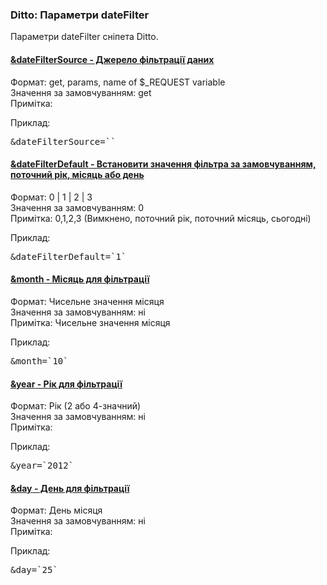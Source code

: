 
<meta http-equiv="Content-Type" content="text/html; charset=utf-8">
<h3>Ditto: Параметри dateFilter </h3> 
Параметри dateFilter сніпета Ditto.	
<br>
<div class="panel-group accordion">
<div class="panel panel-default">
<div class="panel-heading">
<h4 class="panel-title"><a id="537"></a><a class="accordion-toggle collapsed" data-toggle="collapse" data-parent="#accordion" href="#collapse537"><span class="text-bold">&dateFilterSource</span> - Джерело фільтрації даних</a></h4>
</div>
<div id="collapse537" class="panel-collapse collapse">
<div class="panel-body">
<span class="text-bold">Формат:</span> get, params, name of $_REQUEST variable<br>
<span class="text-bold">Значення за замовчуванням:</span> get<br>
<span class="text-bold">Примітка:</span> <br>
<p><span class="text-bold">Приклад:</span></p>
<pre class="brush: html;">&dateFilterSource=``</pre>
</div>
</div>
</div>

<div class="panel panel-default">
<div class="panel-heading">
<h4 class="panel-title"><a id="538"></a><a class="accordion-toggle collapsed" data-toggle="collapse" data-parent="#accordion" href="#collapse538"><span class="text-bold">&dateFilterDefault</span> - Встановити значення фільтра за замовчуванням, поточний рік, місяць або день</a></h4>
</div>
<div id="collapse538" class="panel-collapse collapse">
<div class="panel-body">
<span class="text-bold">Формат:</span> 0 | 1 | 2 | 3<br>
<span class="text-bold">Значення за замовчуванням:</span> 0<br>
<span class="text-bold">Примітка:</span> 0,1,2,3 (Вимкнено, поточний рік, поточний місяць, сьогодні)<br>
<p><span class="text-bold">Приклад:</span></p>
<pre class="brush: html;">&dateFilterDefault=`1`</pre>
</div>
</div>
</div>

<div class="panel panel-default">
<div class="panel-heading">
<h4 class="panel-title"><a id="539"></a><a class="accordion-toggle collapsed" data-toggle="collapse" data-parent="#accordion" href="#collapse539"><span class="text-bold">&month</span> - Місяць для фільтрації</a></h4>
</div>
<div id="collapse539" class="panel-collapse collapse">
<div class="panel-body">
<span class="text-bold">Формат:</span> Чисельне значення місяця<br>
<span class="text-bold">Значення за замовчуванням:</span> ні<br>
<span class="text-bold">Примітка:</span> Чисельне значення місяця<br>
<p><span class="text-bold">Приклад:</span></p>
<pre class="brush: html;">&month=`10`</pre>
</div>
</div>
</div>

<div class="panel panel-default">
<div class="panel-heading">
<h4 class="panel-title"><a id="540"></a><a class="accordion-toggle collapsed" data-toggle="collapse" data-parent="#accordion" href="#collapse540"><span class="text-bold">&year</span> - Рік для фільтрації</a></h4>
</div>
<div id="collapse540" class="panel-collapse collapse">
<div class="panel-body">
<span class="text-bold">Формат:</span> Рік (2 або 4-значний)<br>
<span class="text-bold">Значення за замовчуванням:</span> ні<br>
<span class="text-bold">Примітка:</span> <br>
<p><span class="text-bold">Приклад:</span></p>
<pre class="brush: html;">&year=`2012`</pre>
</div>
</div>
</div>

<div class="panel panel-default">
<div class="panel-heading">
<h4 class="panel-title"><a id="541"></a><a class="accordion-toggle collapsed" data-toggle="collapse" data-parent="#accordion" href="#collapse541"><span class="text-bold">&day</span> - День для фільтрації</a></h4>
</div>
<div id="collapse541" class="panel-collapse collapse">
<div class="panel-body">
<span class="text-bold">Формат:</span> День місяця<br>
<span class="text-bold">Значення за замовчуванням:</span> ні<br>
<span class="text-bold">Примітка:</span> <br>
<p><span class="text-bold">Приклад:</span></p>
<pre class="brush: html;">&day=`25`</pre>
</div>
</div>
</div>
</div>